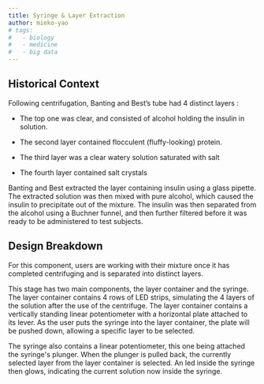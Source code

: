 ```yaml
---
title: Syringe & Layer Extraction
author: mieko-yao
# tags:
#   - biology
#   - medicine
#   - big data
---
```


## Historical Context

Following centrifugation, Banting and Best’s tube had 4 distinct layers :

- The top one was clear, and consisted of alcohol holding the insulin in solution. 

- The second layer contained flocculent (fluffy-looking) protein.

- The third layer was a clear watery solution saturated with salt

- The fourth layer contained salt crystals

Banting and Best extracted the layer containing insulin using a glass pipette. The extracted solution was then mixed with pure alcohol, which caused the insulin to precipitate out of the mixture. The insulin was then separated from the alcohol using a Buchner funnel, and then further filtered before it was ready to be administered to test subjects.



## Design Breakdown

For this component, users are working with their mixture once it has completed centrifuging and is separated into distinct layers.

This stage has two main components, the layer container and the syringe. The layer container contains 4 rows of LED strips, simulating the 4 layers of the solution after the use of the centrifuge. The layer container contains a vertically standing linear potentiometer with a horizontal plate attached to its lever. As the user puts the syringe into the layer container, the plate will be pushed down, allowing a specific layer to be selected.

The syringe also contains a linear potentiometer, this one being attached the syringe's plunger. When the plunger is pulled back, the currently selected layer from the layer container is selected. An led inside the syringe then glows, indicating the current solution now inside the syringe.
